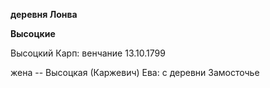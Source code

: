 **деревня Лонва**

**Высоцкие**

Высоцкий Карп: венчание 13.10.1799

жена -- Высоцкая (Каржевич) Ева: с деревни Замосточье

